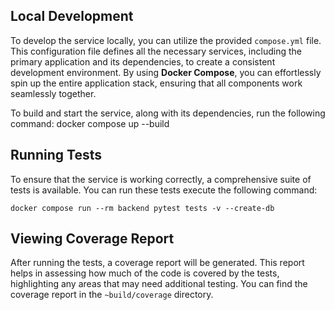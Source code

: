 ## Local Development

To develop the service locally, you can utilize the provided `compose.yml` file. This configuration file defines all the necessary services, including the primary application and its dependencies, to create a consistent development environment. By using **Docker Compose**, you can effortlessly spin up the entire application stack, ensuring that all components work seamlessly together.

To build and start the service, along with its dependencies, run the following command:
    docker compose up --build


## Running Tests
To ensure that the service is working correctly, a comprehensive suite of tests is available. You can run these tests execute the following command:

    docker compose run --rm backend pytest tests -v --create-db


## Viewing Coverage Report

After running the tests, a coverage report will be generated. This report helps in assessing how much of the code is covered by the tests, highlighting any areas that may need additional testing. You can find the coverage report in the `~build/coverage` directory.
